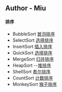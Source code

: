 ## Author - Miu


####  排序
- BubbleSort  [冒泡排序](https://github.com/MiuNice/Python/blob/master/MiniModel/Sort/BubbleSort.py)
- SelectSort  [选择排序](https://github.com/MiuNice/Python/blob/master/MiniModel/Sort/SelectSort.py)
- InsertSort  [插入排序](https://github.com/MiuNice/Python/blob/master/MiniModel/Sort/InsertSort.py)
- QuickSort   [选择排序](https://github.com/MiuNice/Python/blob/master/MiniModel/Sort/QuickSort.py)
- MergeSort   [归并排序](https://github.com/MiuNice/Python/blob/master/MiniModel/Sort/MergeSort.py)
- HeapSort    --[堆排序](https://github.com/MiuNice/Python/blob/master/MiniModel/Sort/HeapSort.py)
- ShellSort   [希尔排序](https://github.com/MiuNice/Python/blob/master/MiniModel/Sort/ShellSort.py)
- CountSort   [计数排序](https://github.com/MiuNice/Python/blob/master/MiniModel/Sort/CountSort.py)
- MonkeySort  [猴子排序](https://github.com/MiuNice/Python/blob/master/MiniModel/Sort/MonkeySort.py)
